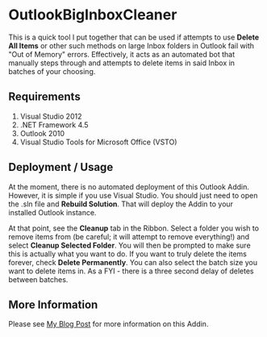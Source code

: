OutlookBigInboxCleaner
======================
This is a quick tool I put together that can be used if attempts to use **Delete All Items** or other such methods on large Inbox folders in Outlook fail with "Out of Memory" errors. Effectively, it acts as an automated bot that manually steps through and attempts to delete items in said Inbox in batches of your choosing.

## Requirements ##

1. Visual Studio 2012
2. .NET Framework 4.5
2. Outlook 2010
3. Visual Studio Tools for Microsoft Office (VSTO)

## Deployment / Usage ##

At the moment, there is no automated deployment of this Outlook Addin. However, it is simple if you use Visual Studio. You should just need to open the .sln file and **Rebuild Solution**. That will deploy the Addin to your installed Outlook instance. 

At that point, see the **Cleanup** tab in the Ribbon. Select a folder you wish to remove items from (be careful; it will attempt to remove everything!) and select **Cleanup Selected Folder**. You will then be prompted to make sure this is actually what you want to do. If you want to truly delete the items forever, check **Delete Permanently**. You can also select the batch size you want to delete items in. As a FYI - there is a three second delay of deletes between batches.

## More Information ##

Please see [My Blog Post](http://www.chriszacny.com/blog/outlook_big_inbox_cleaner/) for more information on this Addin.